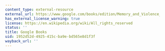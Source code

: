 ```yaml
---
content_type: external-resource
external_url: https://www.google.com/books/edition/Memory_and_Violence_in_the_Middle_East_a/sAFs5KdQFcMC?hl=en&gbpv=1
has_external_license_warning: true
license: https://en.wikipedia.org/wiki/All_rights_reserved
status: ''
title: Google Books
uid: 1952d52d-4925-415c-ba9e-bd565e8d1f3f
wayback_url: ''
---
```


